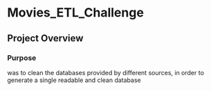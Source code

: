 # Movies_ETL_Challenge


## Project Overview
### Purpose
was to clean the databases provided by different sources, in order to generate a single readable and clean database
